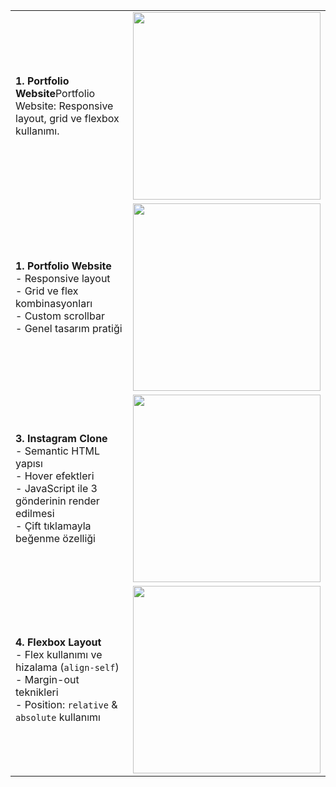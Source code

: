 <table>
  <tr>
    <td>
      <strong>1. Portfolio Website</strong>Portfolio Website: Responsive layout, grid ve flexbox kullanımı.
    </td>
    <td>
      <img src="https://github.com/user-attachments/assets/d2a0072c-0cb5-45a6-af22-e0fb1fb7b29f" width="300">
    </td>
  </tr>
  <tr>
    <td>
      <strong>1. Portfolio Website</strong><br>
      - Responsive layout<br>
      - Grid ve flex kombinasyonları<br>
      - Custom scrollbar<br>
      - Genel tasarım pratiği
    </td>
    <td>
      <img src="https://github.com/user-attachments/assets/42d711bb-8f9a-43f3-9948-3fa01356e62d" width="300">
    </td>
  </tr>
  <tr>
    <td>
      <strong>3. Instagram Clone</strong><br>
      - Semantic HTML yapısı<br>
      - Hover efektleri<br>
      - JavaScript ile 3 gönderinin render edilmesi<br>
      - Çift tıklamayla beğenme özelliği
    </td>
    <td>
      <img src="https://github.com/user-attachments/assets/5457e433-50b9-42f4-b712-ab00e41ac512" width="300">
    </td>
  </tr>
  <tr>
    <td>
      <strong>4. Flexbox Layout</strong><br>
      - Flex kullanımı ve hizalama (<code>align-self</code>)<br>
      - Margin-out teknikleri<br>
      - Position: <code>relative</code> & <code>absolute</code> kullanımı
    </td>
    <td>
      <img src="https://github.com/user-attachments/assets/1e320776-96c6-4d67-b112-54432d59969f" width="300">
    </td>
  </tr>
</table>
